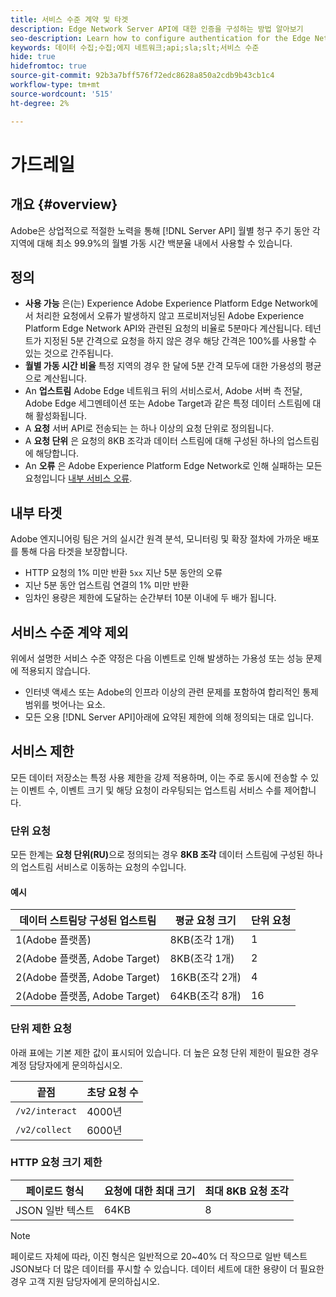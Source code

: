 ```yaml
---
title: 서비스 수준 계약 및 타겟
description: Edge Network Server API에 대한 인증을 구성하는 방법 알아보기
seo-description: Learn how to configure authentication for the Edge Network Server API
keywords: 데이터 수집;수집;에지 네트워크;api;sla;slt;서비스 수준
hide: true
hidefromtoc: true
source-git-commit: 92b3a7bff576f72edc8628a850a2cdb9b43cb1c4
workflow-type: tm+mt
source-wordcount: '515'
ht-degree: 2%

---
```



# 가드레일

## 개요 {#overview}

Adobe은 상업적으로 적절한 노력을 통해 [!DNL Server API] 월별 청구 주기 동안 각 지역에 대해 최소 99.9%의 월별 가동 시간 백분율 내에서 사용할 수 있습니다.

## 정의

* **사용 가능** 은(는) Experience Adobe Experience Platform Edge Network에서 처리한 요청에서 오류가 발생하지 않고 프로비저닝된 Adobe Experience Platform Edge Network API와 관련된 요청의 비율로 5분마다 계산됩니다. 테넌트가 지정된 5분 간격으로 요청을 하지 않은 경우 해당 간격은 100%를 사용할 수 있는 것으로 간주됩니다.
* **월별 가동 시간 비율** 특정 지역의 경우 한 달에 5분 간격 모두에 대한 가용성의 평균으로 계산됩니다.
* An **업스트림** Adobe Edge 네트워크 뒤의 서비스로서, Adobe 서버 측 전달, Adobe Edge 세그멘테이션 또는 Adobe Target과 같은 특정 데이터 스트림에 대해 활성화됩니다.
* A **요청** 서버 API로 전송되는 는 하나 이상의 요청 단위로 정의됩니다.
* A **요청 단위** 은 요청의 8KB 조각과 데이터 스트림에 대해 구성된 하나의 업스트림에 해당합니다.
* An **오류** 은 Adobe Experience Platform Edge Network로 인해 실패하는 모든 요청입니다 [내부 서비스 오류](error-handling.md).

## 내부 타겟

Adobe 엔지니어링 팀은 거의 실시간 원격 분석, 모니터링 및 확장 절차에 가까운 배포를 통해 다음 타겟을 보장합니다.

* HTTP 요청의 1% 미만 반환 `5xx` 지난 5분 동안의 오류
* 지난 5분 동안 업스트림 연결의 1% 미만 반환
* 임차인 용량은 제한에 도달하는 순간부터 10분 이내에 두 배가 됩니다.

## 서비스 수준 계약 제외

위에서 설명한 서비스 수준 약정은 다음 이벤트로 인해 발생하는 가용성 또는 성능 문제에 적용되지 않습니다.

* 인터넷 액세스 또는 Adobe의 인프라 이상의 관련 문제를 포함하여 합리적인 통제 범위를 벗어나는 요소.
* 모든 오용 [!DNL Server API]아래에 요약된 제한에 의해 정의되는 대로 입니다.

## 서비스 제한

모든 데이터 저장소는 특정 사용 제한을 강제 적용하며, 이는 주로 동시에 전송할 수 있는 이벤트 수, 이벤트 크기 및 해당 요청이 라우팅되는 업스트림 서비스 수를 제어합니다.

### 단위 요청

모든 한계는 **요청 단위(RU)**&#x200B;으로 정의되는 경우 **8KB 조각** 데이터 스트림에 구성된 하나의 업스트림 서비스로 이동하는 요청의 수입니다.

#### 예시

| 데이터 스트림당 구성된 업스트림 | 평균 요청 크기 | 단위 요청 |
| --- | --- | --- |
| 1(Adobe 플랫폼) | 8KB(조각 1개) | 1 |
| 2(Adobe 플랫폼, Adobe Target) | 8KB(조각 1개) | 2 |
| 2(Adobe 플랫폼, Adobe Target) | 16KB(조각 2개) | 4 |
| 2(Adobe 플랫폼, Adobe Target) | 64KB(조각 8개) | 16 |

### 단위 제한 요청

아래 표에는 기본 제한 값이 표시되어 있습니다. 더 높은 요청 단위 제한이 필요한 경우 계정 담당자에게 문의하십시오.

| 끝점 | 초당 요청 수 |
| --- | --- |
| `/v2/interact` | 4000년 |
| `/v2/collect` | 6000년 |


### HTTP 요청 크기 제한

| 페이로드 형식 | 요청에 대한 최대 크기 | 최대 8KB 요청 조각 |
| --- | --- | --- |
| JSON 일반 텍스트 | 64KB | 8 |


>[!NOTE]
>
>페이로드 자체에 따라, 이진 형식은 일반적으로 20~40% 더 작으므로 일반 텍스트 JSON보다 더 많은 데이터를 푸시할 수 있습니다. 데이터 세트에 대한 용량이 더 필요한 경우 고객 지원 담당자에게 문의하십시오.

